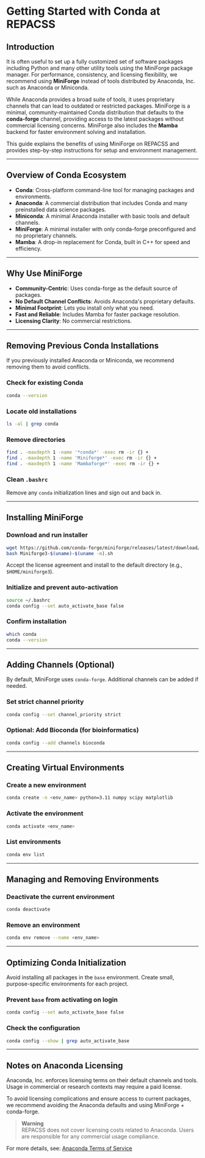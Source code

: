# Getting Started with Conda at REPACSS

## Introduction

It is often useful to set up a fully customized set of software packages including Python and many other utility tools using the MiniForge package manager. For performance, consistency, and licensing flexibility, we recommend using **MiniForge** instead of tools distributed by Anaconda, Inc. such as Anaconda or Miniconda.

While Anaconda provides a broad suite of tools, it uses proprietary channels that can lead to outdated or restricted packages. MiniForge is a minimal, community-maintained Conda distribution that defaults to the **conda-forge** channel, providing access to the latest packages without commercial licensing concerns. MiniForge also includes the **Mamba** backend for faster environment solving and installation.

This guide explains the benefits of using MiniForge on REPACSS and provides step-by-step instructions for setup and environment management.

---

## Overview of Conda Ecosystem

- **Conda**: Cross-platform command-line tool for managing packages and environments.
- **Anaconda**: A commercial distribution that includes Conda and many preinstalled data science packages.
- **Miniconda**: A minimal Anaconda installer with basic tools and default channels.
- **MiniForge**: A minimal installer with only conda-forge preconfigured and no proprietary channels.
- **Mamba**: A drop-in replacement for Conda, built in C++ for speed and efficiency.

---

## Why Use MiniForge

- **Community-Centric**: Uses conda-forge as the default source of packages.
- **No Default Channel Conflicts**: Avoids Anaconda's proprietary defaults.
- **Minimal Footprint**: Lets you install only what you need.
- **Fast and Reliable**: Includes Mamba for faster package resolution.
- **Licensing Clarity**: No commercial restrictions.

---

## Removing Previous Conda Installations

If you previously installed Anaconda or Miniconda, we recommend removing them to avoid conflicts.

### Check for existing Conda

```bash
conda --version
```

### Locate old installations

```bash
ls -al | grep conda
```

### Remove directories

```bash
find . -maxdepth 1 -name '*conda*' -exec rm -ir {} +
find . -maxdepth 1 -name 'Miniforge*' -exec rm -ir {} +
find . -maxdepth 1 -name 'Mambaforge*' -exec rm -ir {} +
```

### Clean `.bashrc`

Remove any `conda` initialization lines and sign out and back in.

---

## Installing MiniForge

### Download and run installer

```bash
wget https://github.com/conda-forge/miniforge/releases/latest/download/Miniforge3-$(uname)-$(uname -m).sh
bash Miniforge3-$(uname)-$(uname -m).sh
```

Accept the license agreement and install to the default directory (e.g., `$HOME/miniforge3`).

### Initialize and prevent auto-activation

```bash
source ~/.bashrc
conda config --set auto_activate_base false
```

### Confirm installation

```bash
which conda
conda --version
```

---

## Adding Channels (Optional)

By default, MiniForge uses `conda-forge`. Additional channels can be added if needed.

### Set strict channel priority

```bash
conda config --set channel_priority strict
```

### Optional: Add Bioconda (for bioinformatics)

```bash
conda config --add channels bioconda
```

---

## Creating Virtual Environments

### Create a new environment

```bash
conda create -n <env_name> python=3.11 numpy scipy matplotlib
```

### Activate the environment

```bash
conda activate <env_name>
```

### List environments

```bash
conda env list
```

---

## Managing and Removing Environments

### Deactivate the current environment

```bash
conda deactivate
```

### Remove an environment

```bash
conda env remove --name <env_name>
```

---

## Optimizing Conda Initialization

Avoid installing all packages in the `base` environment. Create small, purpose-specific environments for each project.

### Prevent `base` from activating on login

```bash
conda config --set auto_activate_base false
```

### Check the configuration

```bash
conda config --show | grep auto_activate_base
```

---

## Notes on Anaconda Licensing

Anaconda, Inc. enforces licensing terms on their default channels and tools. Usage in commercial or research contexts may require a paid license.

To avoid licensing complications and ensure access to current packages, we recommend avoiding the Anaconda defaults and using MiniForge + conda-forge.

> **Warning**  
> REPACSS does not cover licensing costs related to Anaconda. Users are responsible for any commercial usage compliance.

For more details, see: [Anaconda Terms of Service](https://www.anaconda.com/terms-of-service)
